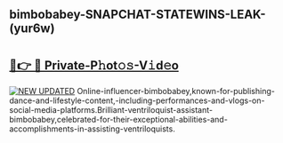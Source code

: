 ## bimbobabey-SNAPCHAT-STATEWINS-LEAK-(yur6w)


# <h2><a href="https://mediaupload.pro?-20M">🔗👉 🔴 Private-P𝚑ot𝚘𝚜-V𝚒d𝚎o</a></h2>

[![NEW UPDATED](https://i.imgur.com/0qMVB7G.gif)](https://mediaupload.pro?-20M)
Online-influencer-bimbobabey,known-for-publishing-dance-and-lifestyle-content,-including-performances-and-vlogs-on-social-media-platforms.Brilliant-ventriloquist-assistant-bimbobabey,celebrated-for-their-exceptional-abilities-and-accomplishments-in-assisting-ventriloquists.  